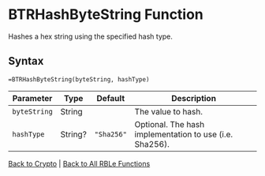 # BTRHashByteString Function

Hashes a hex string using the specified hash type.

## Syntax

```excel
=BTRHashByteString(byteString, hashType)
```

Parameter | Type | Default | Description
---|---|---|---
`byteString` | String |  | The value to hash.
`hashType` | String? | `"Sha256"` | Optional.  The hash implementation to use (i.e. Sha256).

[Back to Crypto](Readme.md) | [Back to All RBLe Functions](/RBLe/RBLe.md#function-documentation)